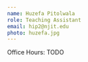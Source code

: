 ```yaml
---
name: Huzefa Pitolwala
role: Teaching Assistant
email: hip2@njit.edu
photo: huzefa.jpg
---
```

Office Hours: TODO